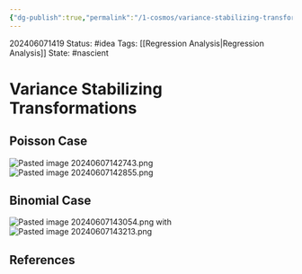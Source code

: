 ```yaml
---
{"dg-publish":true,"permalink":"/1-cosmos/variance-stabilizing-transformations/","created":"2025-01-22T11:17:13.971-05:00","updated":"2024-06-07T14:32:14.939-04:00"}
---
```


202406071419
Status: #idea
Tags: [[Regression Analysis\|Regression Analysis]]
State: #nascient
# Variance Stabilizing Transformations

## Poisson Case
![Pasted image 20240607142743.png](/img/user/3.%20Black%20Holes/Files/Pasted%20image%2020240607142743.png)
![Pasted image 20240607142855.png](/img/user/3.%20Black%20Holes/Files/Pasted%20image%2020240607142855.png)

## Binomial Case
![Pasted image 20240607143054.png](/img/user/3.%20Black%20Holes/Files/Pasted%20image%2020240607143054.png)
with
![Pasted image 20240607143213.png](/img/user/3.%20Black%20Holes/Files/Pasted%20image%2020240607143213.png)
## References
